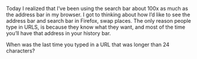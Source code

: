 Today I realized that I’ve been using the search bar about 100x as much as the
address bar in my browser. I got to thinking about how I’d like to see the
address bar and search bar in Firefox, swap places.  The only reason people type
in URLS, is because they know what they want, and most of the time you’ll have
that address in your history bar. 

When was the last time you typed in a URL that was longer than 24 characters?

